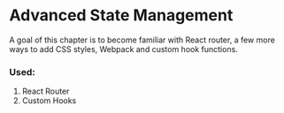 # Advanced State Management

A goal of this chapter is to become familiar with React router, a few more ways to add CSS styles, Webpack and custom hook functions.

### Used:
1. React Router
2. Custom Hooks